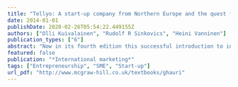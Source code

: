 ```yaml
---
title: "Tellyo: A start-up company from Northern Europe and the quest for customers and markets"
date: 2014-01-01
publishDate: 2020-02-26T05:54:22.449155Z
authors: ["Olli Kuivalainen", "Rudolf R Sinkovics", "Heini Vanninen"]
publication_types: ["6"]
abstract: "Now in its fourth edition this successful introduction to international marketing has been thoroughly revised, updated and developed throughout to reflect the most recent developments in today’s dynamic business environment. Contemporary, engaging, and accessible, International Marketing is essential reading for the aspiring practitioner. Here you can find a host of information about the book and a range of downloadable supplements for students and lecturers."
featured: false
publication: "*International marketing*"
tags: ["Entrepreneurship", "SME", "Start-up"]
url_pdf: "http://www.mcgraw-hill.co.uk/textbooks/ghauri"
---
```


